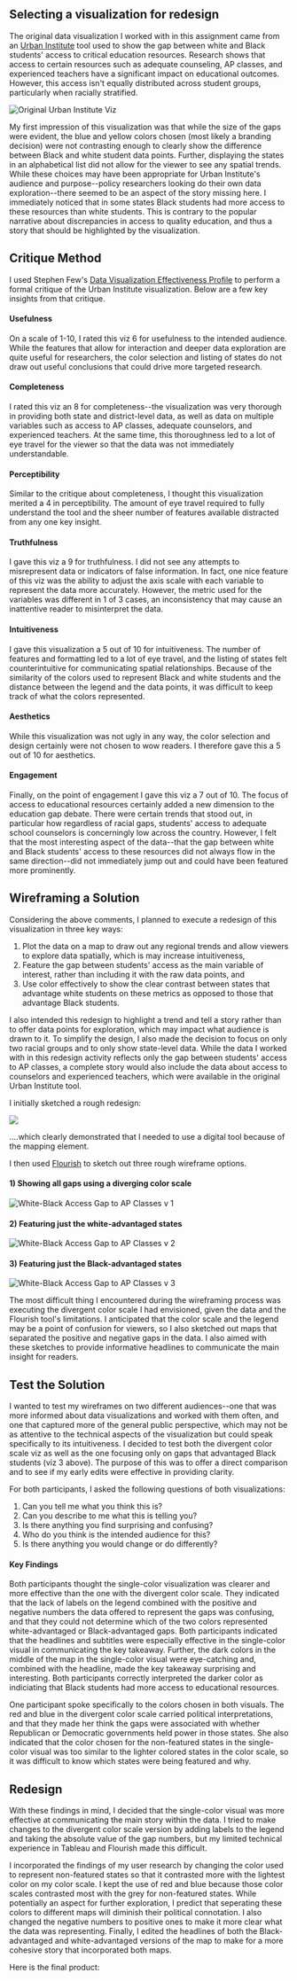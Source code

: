 ## Selecting a visualization for redesign

The original data visualization I worked with in this assignment came from an [Urban Institute](https://apps.urban.org/features/education-equity-tool/) tool used to show the gap between white and Black students' access to critical education resources. Research shows that access to certain resources such as adequate counseling, AP classes, and experienced teachers have a significant impact on educational outcomes. However, this access isn't equally distributed across student groups, particularly when racially stratified. 



![Original Urban Institute Viz](/UrbanDataViz2.PNG) 





My first impression of this visualization was that while the size of the gaps were evident, the blue and yellow colors chosen (most likely a branding decision) were not contrasting enough to clearly show the difference between Black and white student data points. Further, displaying the states in an alphabetical list did not allow for the viewer to see any spatial trends. While these choices may have been appropriate for Urban Institute's audience and purpose--policy researchers looking do their own data exploration--there seemed to be an aspect of the story missing here. I immediately noticed that in some states Black students had more access to these resources than white students. This is contrary to the popular narrative about discrepancies in access to quality education, and thus a story that should be highlighted by the visualization.

## Critique Method

I used Stephen Few's [Data Visualization Effectiveness Profile](http://www.perceptualedge.com/articles/visual_business_intelligence/data_visualization_effectiveness_profile.pdf) to perform a formal critique of the Urban Institute visualization. Below are a few key insights from that critique.

#### Usefulness
On a scale of 1-10, I rated this viz 6 for usefulness to the intended audience. While the features that allow for interaction and deeper data exploration are quite useful for researchers, the color selection and listing of states do not draw out useful conclusions that could drive more targeted research. 

#### Completeness
I rated this viz an 8 for completeness--the visualization was very thorough in providing both state and district-level data, as well as data on multiple variables such as access to AP classes, adequate counselors, and experienced teachers. At the same time, this thoroughness led to a lot of eye travel for the viewer so that the data was not immediately understandable.

#### Perceptibility
Similar to the critique about completeness, I thought this visualization merited a 4 in perceptibility. The amount of eye travel required to fully understand the tool and the sheer number of features available distracted from any one key insight. 

#### Truthfulness
I gave this viz a 9 for truthfulness. I did not see any attempts to misrepresent data or indicators of false information. In fact, one nice feature of this viz was the ability to adjust the axis scale with each variable to represent the data more accurately. However, the metric used for the variables was different in 1 of 3 cases, an inconsistency that may cause an inattentive reader to misinterpret the data.

#### Intuitiveness
I gave this visualization a 5 out of 10 for intuitiveness. The number of features and formatting led to a lot of eye travel, and the listing of states felt counterintuitive for communicating spatial relationships. Because of the similarity of the colors used to represent Black and white students and the distance between the legend and the data points, it was difficult to keep track of what the colors represented.

#### Aesthetics
While this visualization was not ugly in any way, the color selection and design certainly were not chosen to wow readers. I therefore gave this a 5 out of 10 for aesthetics.

#### Engagement
Finally, on the point of engagement I gave this viz a 7 out of 10. The focus of access to educational resources certainly added a new dimension to the education gap debate. There were certain trends that stood out, in particular how regardless of racial gaps, students' access to adequate school counselors is concerningly low across the country. However, I felt that the most interesting aspect of the data--that the gap between white and Black students' access to these resources did not always flow in the same direction--did not immediately jump out and could have been featured more prominently.

## Wireframing a Solution

Considering the above comments, I planned to execute a redesign of this visualization in three key ways:
1. Plot the data on a map to draw out any regional trends and allow viewers to explore data spatially, which is may increase intuitiveness,
2. Feature the gap between students' access as the main variable of interest, rather than including it with the raw data points, and
3. Use color effectively to show the clear contrast between states that advantage white students on these metrics as opposed to those that advantage Black students.

I also intended this redesign to highlight a trend and tell a story rather than to offer data points for exploration, which may impact what audience is drawn to it. To simplify the design, I also made the decision to focus on only two racial groups and to only show state-level data. While the data I worked with in this redesign activity reflects only the gap between students' access to AP classes, a complete story would also include the data about access to counselors and experienced teachers, which were available in the original Urban Institute tool.

I initially sketched a rough redesign:

![](/Sketch1.PNG)


....which clearly demonstrated that I needed to use a digital tool because of the mapping element. 


I then used [Flourish](https://flourish.studio/) to sketch out three rough wireframe options. 

#### 1) Showing all gaps using a diverging color scale


![White-Black Access Gap to AP Classes v 1](https://user-images.githubusercontent.com/81482638/152626377-43900ed9-8b22-439a-aaef-f41a5da3df31.png)



#### 2) Featuring just the white-advantaged states


![White-Black Access Gap to AP Classes v 2](https://user-images.githubusercontent.com/81482638/152626385-85d8070b-21a2-4ee2-85cf-8ecc68dd6f5e.png)



#### 3) Featuring just the Black-advantaged states


![White-Black Access Gap to AP Classes v 3](https://user-images.githubusercontent.com/81482638/152626386-322a0250-2051-4403-98f1-98d07f4d975b.png)


The most difficult thing I encountered during the wireframing process was executing the divergent color scale I had envisioned, given the data and the Flourish tool's limitations. I anticipated that the color scale and the legend may be a point of confusion for viewers, so I also sketched out maps that separated the positive and negative gaps in the data. I also aimed with these sketches to provide informative headlines to communicate the main insight for readers.

## Test the Solution

I wanted to test my wireframes on two different audiences--one that was more informed about data visualizations and worked with them often, and one that captured more of the general public perspective, which may not be as attentive to the technical aspects of the visualization but could speak specifically to its intuitiveness. I decided to test both the divergent color scale viz as well as the one focusing only on gaps that advantaged Black students (viz 3 above). The purpose of this was to offer a direct comparison and to see if my early edits were effective in providing clarity. 

For both participants, I asked the following questions of both visualizations:

1. Can you tell me what you think this is?
2. Can you describe to me what this is telling you?
3. Is there anything you find surprising and confusing?
4. Who do you think is the intended audience for this?
5. Is there anything you would change or do differently?

#### Key Findings

Both participants thought the single-color visualization was clearer and more effective than the one with the divergent color scale. They indicated that the lack of labels on the legend combined with the positive and negative numbers the data offered to represent the gaps was confusing, and that they could not determine which of the two colors represented white-advantaged or Black-advantaged gaps. Both participants indicated that the headlines and subtitles were especially effective in the single-color visual in communicating the key takeaway. Further, the dark colors in the middle of the map in the single-color visual were eye-catching and, combined with the headline, made the key takeaway surprising and interesting. Both participants correctly interpreted the darker color as indiciating that Black students had more access to educational resources.

One participant spoke specifically to the colors chosen in both visuals. The red and blue in the divergent color scale carried political interpretations, and that they made her think the gaps were associated with whether Republican or Democratic governments held power in those states. She also indicated that the color chosen for the non-featured states in the single-color visual was too similar to the lighter colored states in the color scale, so it was difficult to know which states were being featured and why. 

## Redesign

With these findings in mind, I decided that the single-color visual was more effective at communicating the main story within the data. I tried to make changes to the divergent color scale version by adding labels to the legend and taking the absolute value of the gap numbers, but my limited technical experience in Tableau and Flourish made this difficult. 

I incorporated the findings of my user research by changing the color used to represent non-featured states so that it contrasted more with the lightest color on my color scale. I kept the use of red and blue because those color scales contrasted most with the grey for non-featured states. While potentially an aspect for further exploration, I predict that seperating these colors to different maps will diminish their political connotation. I also changed the negative numbers to positive ones to make it more clear what the data was representing. Finally, I edited the headlines of both the Black-advantaged and white-advantaged versions of the map to make for a more cohesive story that incorporated both maps.

Here is the final product:

<div class="flourish-embed flourish-map" data-src="visualisation/8594715"><script src="https://public.flourish.studio/resources/embed.js"></script></div>


<div class="flourish-embed flourish-map" data-src="visualisation/8595702"><script src="https://public.flourish.studio/resources/embed.js"></script></div>
